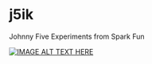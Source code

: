 # j5ik
Johnny Five Experiments from Spark Fun

[![IMAGE ALT TEXT HERE](http://img.youtube.com/vi/-JyDOHiEaF0/0.jpg)](https://youtu.be/R6hV60vy4L4)
